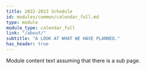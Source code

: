 ```yaml
---
title: 2022-2023 Schedule
id: modules/common/calendar_full.md
type: module
module_type: calendar_full
link: "/about/"
subtitle: "A LOOK AT WHAT WE HAVE PLANNED."
has_header: true
---
```

Module content text assuming that there is a sub page.